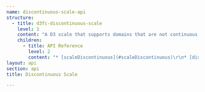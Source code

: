 ```yaml
---
name: discontinuous-scale-api
structure:
  - title: d3fc-discontinuous-scale
    level: 1
    content: "A D3 scale that supports domains that are not continuous, creating gaps, or discontinuities. For example, this can be used to create a linear scale that has certain ranges removed, creating discontinuities in the rendered axis, or it can be used in conjunction with a time scale, in order to 'skip' weekends.\r\n\r\n"
    children:
      - title: API Reference
        level: 2
        content: "* [scaleDiscontinuous](#scaleDiscontinuous)\r\n* [discontinuityIdentity](#discontinuityIdentity)\r\n* [discontinuityRange](#discontinuityRange)\r\n* [discontinuitySkipWeekends](#discontinuitySkipWeekends)\r\n* [Discontinuity provider interface](#discontinuity-provider-interface)\r\n\r\nThe discontinuous scale adapts a D3 scale, with an associated discontinuity provider supplying the information relating to any 'gaps' in the scale. The following example shows an adapted linear scale, with a discontinuity which removes the domain range `[50, 75]`:\r\n\r\n```javascript\r\nimport { scaleDiscontinuous, discontinuityRange } from 'd3fc-discontinuous-scale';\r\nimport { scaleLinear, axisBottom } from 'd3-scale';\r\n\r\nvar scale = scaleDiscontinuous(scaleLinear())\r\n    .discontinuityProvider(discontinuityRange([50, 75]))\r\n    .domain([0, 100])\r\n    .range([0, 550]);\r\n\r\nvar axis = axisBottom()\r\n    .scale(scale);\r\n```\r\n\r\nWhich renders as follows:\r\n\r\n![](discontinuous-scale.png)\r\n\r\nThere are various different discontinuity providers which can be used with the discontinuous scale. It is also possible to write your own.\r\n\r\n### scaleDiscontinuous\r\n\r\n<a name=\"scaleDiscontinuous\" href=\"#scaleDiscontinuous\">#</a> fc.**scaleDiscontinuous**(*scale*)\r\n\r\nConstructs a new discontinuous scale, adapting the given scale. If a *scale* is not specified, a D3 identity scale is used.\r\n\r\n<a name=\"scaleDiscontinuous_\" href=\"#scaleDiscontinuous_\">#</a> *scaleDiscontinuous*(*value*)\r\n<a name=\"scaleDiscontinuous_invert\" href=\"#scaleDiscontinuous_invert\">#</a> *scaleDiscontinuous*.**invert**(*value*)\r\n\r\nThe underlying scale method, and the **invert** method are adapted to remove discontinuous. For example, a regular D3 linear scale performs as follows:\r\n\r\n```javascript\r\nconst linear = scaleLinear()\r\n    .domain([10, 110])\r\n    .range([0, 960]);\r\n\r\nlinear(20); // 96\r\nlinear(50); // 384\r\n```\r\n\r\nWhereas a discontinuous scale (that adapts a linear), with a discontinuity that removes the domain range `[50, 80]`, gives a different output:\r\n\r\n```javascript\r\nconst discontinuous = scaleDiscontinuous(scaleLinear())\r\n    .discontinuityProvider(discontinuityRange([50, 70]))\r\n    .domain([10, 110])\r\n    .range([0, 960]);\r\n\r\ndiscontinuous(20); // 120\r\ndiscontinuous(50); // 480\r\n```\r\n\r\nThe same behaviour is observed via **invert** also.\r\n\r\nAll of the adapted scale methods are re-exposed by the discontinuous scale. The discontinuous scale API documentation details where the scale behaviour differs from the adapted scale. For all other methods, you can assume that their behaviour is unchanged.\r\n\r\n<a name=\"scaleDiscontinuous_domain\" href=\"#scaleDiscontinuous_domain\">#</a> *scaleDiscontinuous*.**domain**([*provider*])\r\n\r\nAdapts the underlying scale's **domain** method, clamping the upper and lower domain bounds to ensure that they do not fall within a discontinuity.\r\n\r\n<a name=\"scaleDiscontinuous_nice\" href=\"#scaleDiscontinuous_nice\">#</a> *scaleDiscontinuous*.**nice**()\r\n\r\nAdapts the underlying scale's **nice** method, clamping the resulting domain to ensure that the upper and lower bounds do not fall within a discontinuity.\r\n\r\n<a name=\"scaleDiscontinuous_ticks\" href=\"#scaleDiscontinuous_ticks\">#</a> *scaleDiscontinuous*.**ticks**([*count*])\r\n\r\nAdapts the underlying scale's **ticks** method, removing any ticks that fall within discontinuities.\r\n\r\n<a name=\"scaleDiscontinuous_discontinuityProvider\" href=\"#scaleDiscontinuous_discontinuityProvider\">#</a> *scaleDiscontinuous*.**discontinuityProvider**(*provider*)\r\n\r\nIf *provider* is specified, sets the discontinuity provider for the scale. The discontinuity provider exposes an API that is used to create gaps within the domain. This package includes a number of different types of discontinuity provider, however you can also create your own.\r\n\r\n### discontinuityIdentity\r\n\r\n<a name=\"discontinuityIdentity\" href=\"#discontinuityIdentity\">#</a> fc.**discontinuityIdentity**()\r\n\r\nThe identity discontinuity provider does not define any discontinuities, and as a result, when associated with a discontinuities scale, the scale will perform in exactly the same way as the adapted scale.\r\n\r\n### discontinuityRange\r\n\r\n<a name=\"discontinuityRange\" href=\"#discontinuityRange\">#</a> fc.**discontinuityRange**(*ranges*)\r\n\r\nThis discontinuity provider defines one or more domain *ranges* which should be excluded from the scale. These ranges are supplied as tuples, for example, `discontinuityRange([0, 10], [20, 30])`. Both numeric and date ranges are supported, for example to create a range that skips a day, you can do the following:\r\n\r\n```javascript\r\nconst start = new Date(2015, 0, 9);\r\nconst end = new Date(2015, 0, 10);\r\nconst range = discontinuityRange([start, end]);\r\n```\r\n\r\n### discontinuitySkipWeekends\r\n\r\n<a name=\"discontinuitySkipWeekends\" href=\"#discontinuitySkipWeekends\">#</a> fc.**discontinuitySkipWeekends**()\r\n\r\nThis discontinuity provider is intended to be used with a time scale. This provider will remove all weekends from the domain, a feature which is particularly useful for financial time-series charts.\r\n\r\n### Discontinuity provider interface\r\n\r\nYou can create your own discontinuity provider by providing an object that exposes the following methods:\r\n\r\n + `clampUp` - When given a value, if it falls within a discontinuity (i.e. an excluded domain range) it should be shifted forwards to the discontinuity boundary. Otherwise, it should be returned unchanged.\r\n + `clampDown` - When given a value, if it falls within a discontinuity it should be shifted backwards to the discontinuity boundary. Otherwise, it should be returned unchanged.\r\n + `distance` - When given a pair of values, this function returns the distance between the, in domain units, minus any discontinuities.\r\n discontinuities.\r\n + `offset` - When given a value and an offset, the value should be advanced by the offset value, skipping any discontinuities, to return the final value.\r\n + `copy` - Creates a copy of the discontinuity provider.\r\n"
layout: api
section: api
title: Discontinuous Scale

---
```

